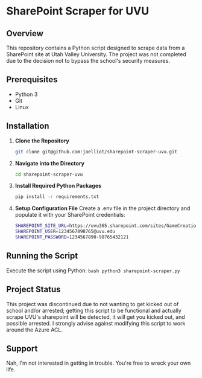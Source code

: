 # SharePoint Scraper for UVU

## Overview
This repository contains a Python script designed to scrape data from a SharePoint site at Utah Valley University. The project was not completed due to the decision not to bypass the school's security measures.

## Prerequisites
- Python 3
- Git
- Linux

## Installation

1. **Clone the Repository**
   ```bash
   git clone git@github.com:jaelliot/sharepoint-scraper-uvu.git
   ```
2. **Navigate into the Directory**
    ```bash
    cd sharepoint-scraper-uvu
    ```
3. **Install Required Python Packages**
    ```bash
    pip install -r requirements.txt
    ```
4. **Setup Configuration File**
Create a .env file in the project directory and populate it with your SharePoint credentials:
    ```bash
    SHAREPOINT_SITE_URL=https://uvu365.sharepoint.com/sites/GameCreation
    SHAREPOINT_USER=1234567898765@uvu.edu
    SHAREPOINT_PASSWORD=1234567890-98765432121
    ```

## Running the Script

Execute the script using Python:
    ```bash
    python3 sharepoint-scraper.py
    ```

## Project Status
This project was discontinued due to not wanting to get kicked out of school and/or arrested; getting this script to be functional and actually scrape UVU's sharepoint will be detected, it will get you kicked out, and possible arrested. I strongly advise against modifying this script to work around the Azure ACL.

## Support
Nah, I'm not interested in getting in trouble. You're free to wreck your own life.





















